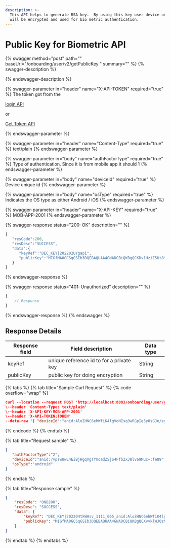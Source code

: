 ```yaml
---
description: >-
  This API helps to generate RSA key.  By using this key user device unique id
  will be encrypted and used for bio metric authentication.
---
```


# Public Key for Biometric API

{% swagger method="post" path="" baseUrl="<domain>/onboarding/user/v2/getPublicKey " summary="" %}
{% swagger-description %}

{% endswagger-description %}

{% swagger-parameter in="header" name="X-API-TOKEN" required="true" %}
The token got from the 

[login API](../../../../version-1/customer-on-boarding/api-specification/authentication-and-authorization/login-api.md)

 or 

[Get Token API](../../../../version-1/customer-on-boarding/common-apis/get-app-token-api.md)


{% endswagger-parameter %}

{% swagger-parameter in="header" name="Content-Type" required="true" %}
text/plain
{% endswagger-parameter %}

{% swagger-parameter in="body" name="authFactorType" required="true" %}
Type of authentication. Since it is from mobile app it should 1
{% endswagger-parameter %}

{% swagger-parameter in="body" name="deviceId" required="true" %}
Device unique id
{% endswagger-parameter %}

{% swagger-parameter in="body" name="osType" required="true" %}
Indicates the OS type as either Android / iOS
{% endswagger-parameter %}

{% swagger-parameter in="header" name="X-API-KEY" required="true" %}
MOB-APP-2001
{% endswagger-parameter %}

{% swagger-response status="200: OK" description="" %}
```javascript
{
   "resCode":200,
   "resDesc":"SUCCESS",
   "data":{
      "keyRef":"DEC_KEY|202202UYgapi",
      "publicKey":"MIGfMA0GCSqGSIb3DQEBAQUAA4GNADCBiQKBgQCKDv1HziZ5Ut8YCO8rACSZdi6DopRbSgr2r8oiTZC9gJCZkMt6yx4BXnZ8FCkr0JpanLOnNGFYvMm2Kfy82u/9zScnOoj8hMhCupNO4aPrH42fMXeX2nO0pBNoB5a7nGMI36DhuXRVDROkJptzWICUuL90twdyXIxlE+TPtvP8zQIDAQAB"
   }
}
```
{% endswagger-response %}

{% swagger-response status="401: Unauthorized" description="" %}
```javascript
{
    // Response
}
```
{% endswagger-response %}
{% endswagger %}

## Response Details

| Response field | Field description                        | Data type |
| -------------- | ---------------------------------------- | --------- |
| keyRef         | unique reference id to for a private key | String    |
| publicKey      | public key for doing encryption          | String    |

{% tabs %}
{% tab title="Sample Curl Request" %}
{% code overflow="wrap" %}
```json
curl --location --request POST 'http://localhost:8083/onboarding/user/getPublicKey/v1'
\--header 'Content-Type: text/plain'
\--header 'X-API-KEY:MOB-APP-2001'
\--header 'X-API-TOKEN:TOKEN'
--data-raw '{ "deviceId":"anid:AloZHNC6ehWfiK4lgVoNIsq3wRGpIe5y8sGJn/ey8Ws=:1ffe", "osType":"android", "authFactorType":"1" }'
```
{% endcode %}
{% endtab %}

{% tab title="Request sample" %}
```json
{
   "authFactorType":"2",
   "deviceId":"anid:7vpswUwL4EiBjHgqVgTYmoadZSjS4Ffb2xJ8lv69Muc=:fe89",
   "osType":"android"
}
```
{% endtab %}

{% tab title="Response sample" %}
```json
{
    "resCode": "ONB200",
    "resDesc": "SUCCESS",
    "data": {
        "keyRef": "DEC_KEY|202204tkWHsv_1111_665_anid:AloZHNC6ehWfiK4lgVoNIsq3wRGpIe5y8sGJn/ey8Ws=:1ffe",
        "publicKey": "MIGfMA0GCSqGSIb3DQEBAQUAA4GNADCBiQKBgQCXvvklWJ0zMP4itM6nlGeDw/qAMUM0F2iZdbnl9We/n5JOpEgKg68RJIu4rVxC8wSu89lzNR7k67dZUEzUjptaFS9rih6vcZL9wkMBfQhfErp/N5qHS6TTOaDly81/WUXFlckQ5iDujN/icNnHm75AWbXsDdyXx/TYTGuwscdb6wIDAQAB"
    }
}
```
{% endtab %}
{% endtabs %}

